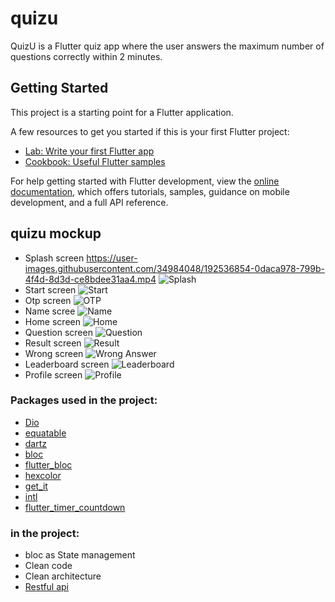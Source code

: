 # quizu

QuizU is a Flutter quiz app where the user answers the maximum number of questions correctly within 2 minutes.

## Getting Started

This project is a starting point for a Flutter application.

A few resources to get you started if this is your first Flutter project:

- [Lab: Write your first Flutter app](https://docs.flutter.dev/get-started/codelab)
- [Cookbook: Useful Flutter samples](https://docs.flutter.dev/cookbook)

For help getting started with Flutter development, view the
[online documentation](https://docs.flutter.dev/), which offers tutorials,
samples, guidance on mobile development, and a full API reference.


## quizu mockup
- Splash screen
  https://user-images.githubusercontent.com/34984048/192536854-0daca978-799b-4f4d-8d3d-ce8bdee31aa4.mp4
  ![Splash](https://user-images.githubusercontent.com/34984048/192537934-fdded42c-2b07-4db3-a6f6-fcfcfb776dc8.jpeg)
- Start screen
  ![Start](https://user-images.githubusercontent.com/34984048/192536955-cd470bcd-c65a-434e-a20e-f933298f9a55.png)
- Otp screen
  ![OTP](https://user-images.githubusercontent.com/34984048/192537151-e8d26667-2097-450e-a58a-0a9af9a65b31.png)
- Name scree
  ![Name](https://user-images.githubusercontent.com/34984048/192537213-1d928f37-e351-4c9e-b4ca-f25af572b2a4.png)
- Home screen
  ![Home](https://user-images.githubusercontent.com/34984048/192537251-4fe4b4bd-9c6f-4c4a-b59b-486964c75a9e.png)
- Question screen
  ![Question](https://user-images.githubusercontent.com/34984048/192537224-474c17bd-5834-4e49-9f6d-670ad00c6db5.png)
- Result screen
  ![Result](https://user-images.githubusercontent.com/34984048/192537229-00f369da-2f08-42f0-af4a-ef7e6dd26ffc.png)
- Wrong screen
  ![Wrong Answer](https://user-images.githubusercontent.com/34984048/192537234-204bbd7f-0b09-47e6-9185-5cf1d7188712.png)
- Leaderboard screen
  ![Leaderboard](https://user-images.githubusercontent.com/34984048/192537241-6299a723-0c29-439b-a74d-356d6b36972c.png)
- Profile screen
  ![Profile](https://user-images.githubusercontent.com/34984048/192537246-1509de39-604d-4aca-ad62-5d089c2534c9.png)

###  Packages used in the project:

- [Dio](https://pub.dev/packages/dio)
- [equatable](https://pub.dev/packages/equatable)
- [dartz](https://pub.dev/packages/dartz)
- [bloc](https://pub.dev/packages/bloc)
- [flutter_bloc](https://pub.dev/packages/flutter_bloc)
- [hexcolor](https://pub.dev/packages/hexcolor)
- [get_it](https://pub.dev/packages/get_it)
- [intl](https://pub.dev/packages/intl)
- [flutter_timer_countdown](https://pub.dev/packages/flutter_timer_countdown)

###  in the project:
- bloc as State management
- Clean code
- Clean architecture
- [Restful api](https://quizu.okoul.com/)
